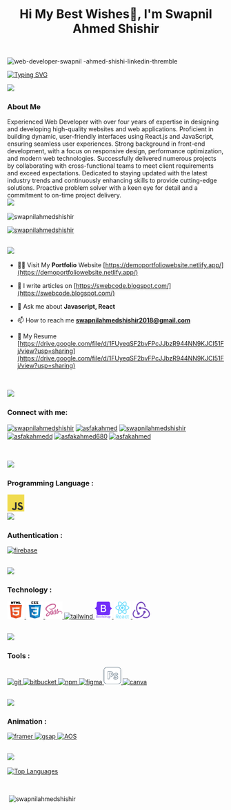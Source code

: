 <h1 align="center">Hi My Best Wishes👋, I'm Swapnil Ahmed Shishir</h1>
<br/>

![web-developer-swapnil -ahmed-shishi-linkedin-thremble ](https://media.licdn.com/dms/image/v2/D4E16AQFht3FszraBfQ/profile-displaybackgroundimage-shrink_350_1400/profile-displaybackgroundimage-shrink_350_1400/0/1711660193903?e=1741219200&v=beta&t=VkreURK7957cL4939NCYXtBOoz5r0sVm427AoaCJwCU)

[![Typing SVG](https://readme-typing-svg.demolab.com?font=poppins&weight=900&size=30&duration=5001&pause=1001&color=A165FF&center=true&vCenter=true&width=435&lines=Front+End+Web+Developer;React+Developer;JavaScript+Developer;Expert+Responsive+Designer)](https://git.io/typing-svg)

<img src="https://user-images.githubusercontent.com/73097560/115834477-dbab4500-a447-11eb-908a-139a6edaec5c.gif">

### About Me

Experienced Web Developer with over four years of expertise in designing and developing high-quality websites and web applications. Proficient in building dynamic, user-friendly interfaces using React.js and JavaScript, ensuring seamless user experiences. Strong background in front-end development, with a focus on responsive design, performance optimization, and modern web technologies. Successfully delivered numerous projects by collaborating with cross-functional teams to meet client requirements and exceed expectations. Dedicated to staying updated with the latest industry trends and continuously enhancing skills to provide cutting-edge solutions. Proactive problem solver with a keen eye for detail and a commitment to on-time project delivery.
<br/>
<img src="https://user-images.githubusercontent.com/73097560/115834477-dbab4500-a447-11eb-908a-139a6edaec5c.gif">

<p align="left"> <img src="https://komarev.com/ghpvc/?username=swapnilahmedshishir&label=PROFILE+VIEWS&color=0e75b6&style=flat" alt="swapnilahmedshishir" /> </p>
<p align="left"> <a href="https://github.com/ryo-ma/github-profile-trophy"><img src="https://github-profile-trophy.vercel.app/?username=swapnilahmedshishir" alt="swapnilahmedshishir" /></a> </p>
<br/>
<img src="https://user-images.githubusercontent.com/73097560/115834477-dbab4500-a447-11eb-908a-139a6edaec5c.gif">

- 👨‍💻 Visit My **Portfolio** Website [https://demoportfoliowebsite.netlify.app/](https://demoportfoliowebsite.netlify.app/)
- 📝 I write articles on [https://swebcode.blogspot.com/](https://swebcode.blogspot.com/)

- 💬 Ask me about **Javascript, React**

- 📫 How to reach me **swapnilahmedshishir2018@gmail.com**

- 📄 My Resume [https://drive.google.com/file/d/1FUyeqSF2bvFPcJJbzR944NN9KJCI51Fj/view?usp=sharing](https://drive.google.com/file/d/1FUyeqSF2bvFPcJJbzR944NN9KJCI51Fj/view?usp=sharing)

<br/>
<br/>

<img src="https://user-images.githubusercontent.com/73097560/115834477-dbab4500-a447-11eb-908a-139a6edaec5c.gif">

<h3 align="left">Connect with me:</h3>
<p align="left">
<a href="https://x.com/shishir_swapnil" target="blank"><img align="center" src="https://raw.githubusercontent.com/rahuldkjain/github-profile-readme-generator/master/src/images/icons/Social/twitter.svg" alt="swapnilahmedshishir" height="30" width="40" /></a>
<a href="https://www.linkedin.com/in/swapnilahmedshishir/" target="blank"><img align="center" src="https://raw.githubusercontent.com/rahuldkjain/github-profile-readme-generator/master/src/images/icons/Social/linked-in-alt.svg" alt="asfakahmed" height="30" width="40" /></a>
<a href="https://www.facebook.com/swapnilahmedshishir" target="blank"><img align="center" src="https://raw.githubusercontent.com/rahuldkjain/github-profile-readme-generator/master/src/images/icons/Social/facebook.svg" alt="swapnilahmedshishir" height="30" width="40" /></a>
<a href="https://www.youtube.com/@swapnil-ahmed-shishir" target="blank"><img align="center" src="https://raw.githubusercontent.com/rahuldkjain/github-profile-readme-generator/master/src/images/icons/Social/youtube.svg" alt="asfakahmedd" height="30" width="40" /></a>
<a href="https://www.hackerrank.com/profile/ahmedshishirusa" target="blank"><img align="center" src="https://raw.githubusercontent.com/rahuldkjain/github-profile-readme-generator/master/src/images/icons/Social/hackerrank.svg" alt="asfakahmed680" height="30" width="40" /></a>
<a href="https://leetcode.com/u/swapnilahmedshishir/" target="blank"><img align="center" src="https://raw.githubusercontent.com/rahuldkjain/github-profile-readme-generator/master/src/images/icons/Social/leet-code.svg" alt="asfakahmed" height="30" width="40" /></a>
</p>

<br/>

</br>

<img src="https://user-images.githubusercontent.com/73097560/115834477-dbab4500-a447-11eb-908a-139a6edaec5c.gif">

<h3 align="left">Programming Language :</h3>
<a href="https://developer.mozilla.org/en-US/docs/Web/JavaScript" target="_blank" rel="noreferrer"> <img src="https://raw.githubusercontent.com/devicons/devicon/master/icons/javascript/javascript-original.svg" alt="javascript" width="40" height="40"/> </a>

</br>

<img src="https://user-images.githubusercontent.com/73097560/115834477-dbab4500-a447-11eb-908a-139a6edaec5c.gif">

<h3 align="left">Authentication :</h3>

<a href="https://firebase.google.com/" target="_blank" rel="noreferrer"> <img src="https://www.vectorlogo.zone/logos/firebase/firebase-icon.svg" alt="firebase" width="40" height="40"/> </a>

</br>

<img src="https://user-images.githubusercontent.com/73097560/115834477-dbab4500-a447-11eb-908a-139a6edaec5c.gif">

<h3 align="left">Technology :</h3>
<p align="left">
  <a href="https://www.w3.org/html/" target="_blank" rel="noreferrer"> <img src="https://raw.githubusercontent.com/devicons/devicon/master/icons/html5/html5-original-wordmark.svg" alt="html5" width="40" height="40"/> </a>     <a href="https://www.w3schools.com/css/" target="_blank" rel="noreferrer"> <img src="https://raw.githubusercontent.com/devicons/devicon/master/icons/css3/css3-original-wordmark.svg" alt="css3" width="40" height="40"/> </a>     <a href="https://sass-lang.com" target="_blank" rel="noreferrer"> <img src="https://raw.githubusercontent.com/devicons/devicon/master/icons/sass/sass-original.svg" alt="sass" width="40" height="40"/> </a>     <a href="https://tailwindcss.com/" target="_blank" rel="noreferrer"> <img src="https://www.vectorlogo.zone/logos/tailwindcss/tailwindcss-icon.svg" alt="tailwind" width="40" height="40"/> </a>     <a href="https://getbootstrap.com" target="_blank" rel="noreferrer"> <img src="https://raw.githubusercontent.com/devicons/devicon/master/icons/bootstrap/bootstrap-plain-wordmark.svg" alt="bootstrap" width="40" height="40"/> </a>     <a href="https://reactjs.org/" target="_blank" rel="noreferrer"> <img src="https://raw.githubusercontent.com/devicons/devicon/master/icons/react/react-original-wordmark.svg" alt="react" width="40" height="40"/> </a>     <a href="https://redux.js.org" target="_blank" rel="noreferrer"> <img src="https://raw.githubusercontent.com/devicons/devicon/master/icons/redux/redux-original.svg" alt="redux" width="40" height="40"/> </a>
 
</p>

</br>

<img src="https://user-images.githubusercontent.com/73097560/115834477-dbab4500-a447-11eb-908a-139a6edaec5c.gif">

</br>

<h3 align="left">Tools :</h3>
<p align="left">
  <a href="https://git-scm.com/" target="_blank" rel="noreferrer"> <img src="https://www.vectorlogo.zone/logos/git-scm/git-scm-icon.svg" alt="git" width="40" height="40"/> </a>      <a href="https://bitbucket.org/product" target="_blank" rel="noreferrer"> <img src="https://slack-files2.s3-us-west-2.amazonaws.com/avatars/2018-03-21/334235045829_1d1db85d6877560365df_512.png" alt="bitbucket" width="40" height="40"/> </a>    <a href="https://www.npmjs.com/" target="_blank" rel="noreferrer"> <img src="https://miro.medium.com/v2/resize:fit:640/format:webp/1*o474X_2eTiF2Dnn39h6Rjg.jpeg" alt="npm" width="50" height="30"/> </a>    <a href="https://www.figma.com/" target="_blank" rel="noreferrer"> <img src="https://www.vectorlogo.zone/logos/figma/figma-icon.svg" alt="figma" width="40" height="40"/> </a>     <a href="https://www.photoshop.com/en" target="_blank" rel="noreferrer"> <img src="https://raw.githubusercontent.com/devicons/devicon/master/icons/photoshop/photoshop-line.svg" alt="photoshop" width="40" height="40"/> </a> <a href="https://www.canva.com/" target="_blank" rel="noreferrer"> <img src="https://play-lh.googleusercontent.com/3aWGqSf3T_p3F6wc8FFvcZcnjWlxpZdNaqFVEvPwQ1gTOPkVoZwq6cYvfK9eCkwCXbRY" alt="canva" width="40" height="40" /> </a> 
</p>

</br>

<img src="https://user-images.githubusercontent.com/73097560/115834477-dbab4500-a447-11eb-908a-139a6edaec5c.gif">

<h3 align="left">Animation :</h3>

<p align="left">
  <a href="https://www.framer.com/" target="_blank" rel="noreferrer"> <img src="https://www.vectorlogo.zone/logos/framer/framer-icon.svg" alt="framer" width="40" height="40"/> </a> 
  <a href="https://gsap.com/" target="_blank" rel="noreferrer"> <img src="https://images.seeklogo.com/logo-png/44/2/greensock-gsap-icon-logo-png_seeklogo-448110.png?v=1957201625671291312" alt="gsap" width="40" height="40"/> </a> 
 <a href="https://michalsnik.github.io/aos/" target="_blank" rel="noreferrer"> <img src="https://www.bram.us/wordpress/wp-content/uploads/2016/08/68747470733a2f2f7333322e706f7374696d672e6f72672f6b7476743539686f6c2f616f735f6865616465722e706e67.png" alt="AOS" width="50" height="30"/> </a> </p>

<br/>

<img src="https://user-images.githubusercontent.com/73097560/115834477-dbab4500-a447-11eb-908a-139a6edaec5c.gif">

<p align="left">
  <a href="https://github.com/swapnilahmedshishir" align="left"><img src="https://github-readme-stats.vercel.app/api/top-langs/?username=swapnilahmedshishir&theme=react&hide_border=true&background=0D1117&stroke=0D1117&fire=FF1CF7&sideLabels=00F0FF&currStreakNum=FF1CF7&ring=FF1CF7&currStreakLabel=FF1CF7&sideNums=00F0FF" alt="Top Languages" /></a>
</p>

<br/>

  <p align="left">&nbsp;<img align="center" src="https://github-readme-stats.vercel.app/api?username=swapnilahmedshishir&show_icons=true&locale=en&theme=react&hide_border=true&background=0D1117&stroke=0D1117&fire=FF1CF7&sideLabels=00F0FF&currStreakNum=FF1CF7&ring=FF1CF7&currStreakLabel=FF1CF7&sideNums=00F0FF" alt="swapnilahmedshishir" /></p>
  
<br/>

<p align="left">
  <img width="60%" src="https://github-readme-streak-stats.herokuapp.com?user=swapnilahmedshishir&theme=react&hide_border=true&background=0D1117&stroke=0D1117&fire=FF1CF7&sideLabels=00F0FF&currStreakNum=FF1CF7&ring=FF1CF7&currStreakLabel=FF1CF7&sideNums=00F0FF" alt='swapnilahmedshishir />
</p>

</br>

<img src="https://user-images.githubusercontent.com/73097560/115834477-dbab4500-a447-11eb-908a-139a6edaec5c.gif">

<h3 align="left">Support:</h3>
<p><a href="https://buymeacoffee.com/swapnilShishir"> <img align="left" src="https://cdn.buymeacoffee.com/buttons/v2/default-yellow.png" height="50" width="210" alt="swapnilahmedshishir" /></a></p>

</br>
